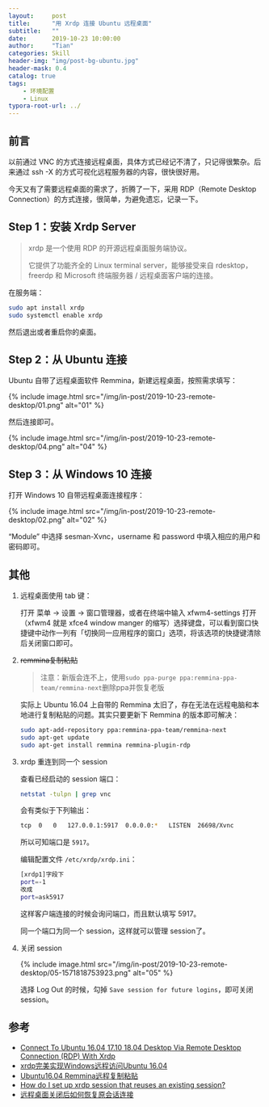 ```yaml
---
layout:     post
title:      "用 Xrdp 连接 Ubuntu 远程桌面"
subtitle:   ""
date:       2019-10-23 10:00:00
author:     "Tian"
categories: Skill
header-img: "img/post-bg-ubuntu.jpg"
header-mask: 0.4
catalog: true
tags:
    - 环境配置
    - Linux
typora-root-url: ../
---
```


## 前言

以前通过 VNC 的方式连接远程桌面，具体方式已经记不清了，只记得很繁杂。后来通过 ssh -X 的方式可视化远程服务器的内容，很快很好用。

今天又有了需要远程桌面的需求了，折腾了一下，采用 RDP（Remote Desktop Connection）的方式连接，很简单，为避免遗忘，记录一下。

## Step 1：安装 Xrdp Server

> xrdp 是一个使用 RDP 的开源远程桌面服务端协议。
>
> 它提供了功能齐全的 Linux terminal server，能够接受来自 rdesktop，freerdp 和 Microsoft 终端服务器 / 远程桌面客户端的连接。 

在服务端：

```bash
sudo apt install xrdp
sudo systemctl enable xrdp
```

然后退出或者重启你的桌面。

## Step 2：从 Ubuntu 连接

Ubuntu 自带了远程桌面软件 Remmina，新建远程桌面，按照需求填写：

{% include image.html src="/img/in-post/2019-10-23-remote-desktop/01.png" alt="01" %}

然后连接即可。

{% include image.html src="/img/in-post/2019-10-23-remote-desktop/04.png" alt="04" %}

## Step 3：从 Windows 10 连接

打开 Windows 10 自带远程桌面连接程序：

{% include image.html src="/img/in-post/2019-10-23-remote-desktop/02.png" alt="02" %}

“Module” 中选择 sesman-Xvnc，username 和 password 中填入相应的用户和密码即可。

## 其他

1. 远程桌面使用 tab 键：

   打开 菜单 -> 设置 -> 窗口管理器，或者在终端中输入 xfwm4-settings 打开（xfwm4 就是 xfce4 window manger 的缩写）选择键盘，可以看到窗口快捷键中动作一列有「切换同一应用程序的窗口」选项，将该选项的快捷键清除后关闭窗口即可。

2. ~~remmina复制粘贴~~

   > 注意：新版会连不上，使用`sudo ppa-purge ppa:remmina-ppa-team/remmina-next`删除ppa并恢复老版

   实际上 Ubuntu 16.04 上自带的 Remmina 太旧了，存在无法在远程电脑和本地进行复制粘贴的问题。其实只要更新下 Remmina 的版本即可解决：
   
   ```bash
   sudo apt-add-repository ppa:remmina-ppa-team/remmina-next
   sudo apt-get update
   sudo apt-get install remmina remmina-plugin-rdp
   ```

3. xrdp 重连到同一个 session

   查看已经启动的 session 端口：

   ```bash
   netstat -tulpn | grep vnc
   ```

   会有类似于下列输出：

   ```bash
   tcp	0	0	127.0.0.1:5917	0.0.0.0:*	LISTEN	26698/Xvnc
   ```

   所以可知端口是 `5917`。

   编辑配置文件 `/etc/xrdp/xrdp.ini`：

   ```bash
   [xrdp1]字段下
   port=-1
   改成
   port=ask5917
   ```

   这样客户端连接的时候会询问端口，而且默认填写 5917。

   同一个端口为同一个 session，这样就可以管理 session了。

4. 关闭 session

   {% include image.html src="/img/in-post/2019-10-23-remote-desktop/05-1571818753923.png" alt="05" %}

   选择 Log Out 的时候，勾掉 `Save session for future logins`，即可关闭 session。

## 参考

- [Connect To Ubuntu 16.04 17.10 18.04 Desktop Via Remote Desktop Connection (RDP) With Xrdp](https://websiteforstudents.com/connect-to-ubuntu-16-04-17-10-18-04-desktop-via-remote-desktop-connection-rdp-with-xrdp/)
- [xrdp完美实现Windows远程访问Ubuntu 16.04](https://www.cnblogs.com/xuliangxing/p/7560723.html)
- [Ubuntu16.04 Remmina远程复制粘贴](https://blog.csdn.net/TurboIan/article/details/85130054)
- [How do I set up xrdp session that reuses an existing session?](https://askubuntu.com/questions/133343/how-do-i-set-up-xrdp-session-that-reuses-an-existing-session)
- [远程桌面关闭后如何恢复原会话连接](https://blog.csdn.net/wangleiwavesharp/article/details/71218862)

